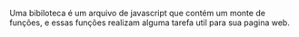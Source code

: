 Uma bibiloteca é um arquivo de javascript que contém um monte de funções,
e essas funções realizam alguma tarefa util para sua pagina web.